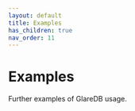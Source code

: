 ```yaml
---
layout: default
title: Examples
has_children: true
nav_order: 11
---
```


# Examples

Further examples of GlareDB usage.
